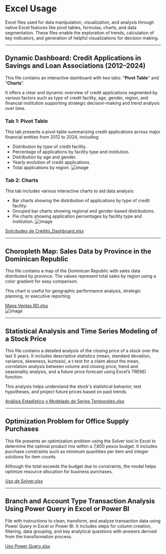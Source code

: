 # Excel Usage
Excel files used for data manipulation, visualization, and analysis through native Excel features like pivot tables, formulas, charts, and data segmentation. These files enable the exploration of trends, calculation of key indicators, and generation of helpful visualizations for decision making.

---
## Dynamic Dashboard: Credit Applications in Savings and Loan Associations (2012–2024)
This file contains an interactive dashboard with two tabs: "**Pivot Table**" and "**Charts**".

It offers a clear and dynamic overview of credit applications segmented by various factors such as type of credit facility, age, gender, region, and financial institution supporting strategic decision-making and trend analysis over time.

### Tab 1: Pivot Table
This tab presents a pivot table summarizing credit applications across major financial entities from 2012 to 2024, including:
* Distribution by type of credit facility.
* Percentage of applications by facility type and institution.
* Distribution by age and gender.
* Yearly evolution of credit applications.
* Total applications by region.
![image](https://github.com/user-attachments/assets/0ea0ee46-d813-4c05-9f99-24cf06ab8fce)

### Tab 2: Charts
This tab includes various interactive charts to aid data analysis:
* Bar charts showing the distribution of applications by type of credit facility.
* Grouped bar charts showing regional and gender-based distributions.
* Pie charts showing application percentages by facility type and institution.
![image](https://github.com/user-attachments/assets/93e0dbef-f131-4c12-93c3-323cd9b7edba)

[Solicitudes de Crédito_Dashboard.xlsx](https://github.com/user-attachments/files/20026050/Solicitudes.de.Credito_Dashboard.xlsx)

---
## Choropleth Map: Sales Data by Province in the Dominican Republic
This file contains a map of the Dominican Republic with sales data distributed by province. The values represent total sales by region using a color gradient for easy comparison.

This chart is useful for geographic performance analysis, strategic planning, or executive reporting.

[Mapa Ventas RD.xlsx](https://github.com/user-attachments/files/20025983/Mapa.Ventas.RD.xlsx)  
![image](https://github.com/user-attachments/assets/6c281220-5d4e-4b03-84e2-87a41d9cc7ed)

---
## Statistical Analysis and Time Series Modeling of a Stock Price
This file contains a detailed analysis of the closing price of a stock over the last 5 years. It includes descriptive statistics (mean, standard deviation, variance, skewness, kurtosis), a t-test for a claim about the mean, correlation analysis between volume and closing price, trend and seasonality analysis, and a future price forecast using Excel’s TREND function.

This analysis helps understand the stock's statistical behavior, test hypotheses, and project future prices based on past trends.

[Análisis Estadístico y Modelado de Series Temporales.xlsx](https://github.com/user-attachments/files/20026009/Analisis.Estadistico.y.Modelado.de.Series.Temporales.xlsx)

---
## Optimization Problem for Office Supply Purchases
This file presents an optimization problem using the Solver tool in Excel to determine the optimal product mix within a 7,800 pesos budget. It includes purchase constraints such as minimum quantities per item and integer solutions for item counts.

Although the total exceeds the budget due to constraints, the model helps optimize resource allocation for business purchases.

[Uso de Solver.xlsx](https://github.com/user-attachments/files/20026014/Uso.de.Solver.xlsx)

---
## Branch and Account Type Transaction Analysis Using Power Query in Excel or Power BI
File with instructions to clean, transform, and analyze transaction data using Power Query in Excel or Power BI. It includes steps for column creation, filtering, data grouping, and key analytical questions with answers derived from the transformation process.

[Uso Power Query.xlsx](https://github.com/user-attachments/files/20025992/Uso.Power.Query.xlsx)
